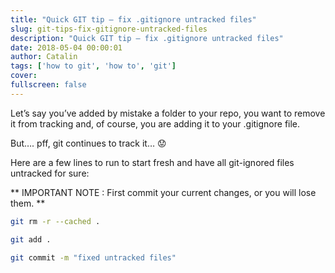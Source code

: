 ```yaml
---
title: "Quick GIT tip — fix .gitignore untracked files"
slug: git-tips-fix-gitignore-untracked-files
description: "Quick GIT tip — fix .gitignore untracked files"
date: 2018-05-04 00:00:01
author: Catalin
tags: ['how to git', 'how to', 'git']
cover: 
fullscreen: false
---
```

Let’s say you’ve added by mistake a folder to your repo, you want to remove it from tracking and, of course, you are adding it to your .gitignore file.

But…. pff, git continues to track it… 😟

Here are a few lines to run to start fresh and have all git-ignored files untracked for sure:

** IMPORTANT NOTE : First commit your current changes, or you will lose them. **

```bash
git rm -r --cached .

git add .

git commit -m "fixed untracked files"
```

